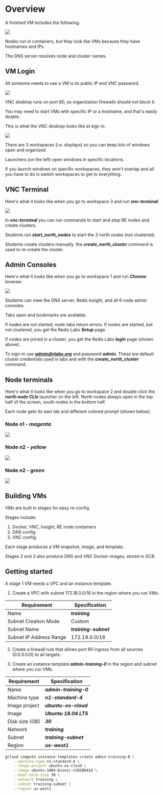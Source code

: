 # Overview

A finished VM includes the following. 

![](images/00-vm-overview.png)

Nodes run in containers, but they look like VMs because they have hostnames and IPs.

The DNS server resolves node and cluster names.

## VM Login

All someone needs to use a VM is its public IP and VNC password.

![](images/01-vnc-login.png)

VNC desktop runs on port 80, so organization firewalls should not block it.

You may need to start VMs with specific IP or a hostname, and that's easily doable.

This is what the VNC desktop looks like at sign in.

![](images/02-vnc-overview.png)

There are 3 workspaces (i.e. displays) so you can keep lots of windows open and organized.

Launchers (on the left) open windows in specific locations.

If you launch windows on specific workspaces, they won't overlap and all you have to do is switch workspaces to get to everything.

## VNC Terminal

Here's what it looks like when you go to workspace 3 and run ***vnc-terminal***.

![](images/03-vnc-terminal.png)

In ***vnc-terminal*** you can run commands to start and stop RE nodes and create clusters.

Students run ***start_north_nodes*** to start the 3 north nodes (not clustered).

Students create clusters manually. the ***create_north_cluster*** command is used to re-create the cluster.

## Admin Consoles

Here's what it looks like when you go to workspace 1 and run ***Chrome*** browser.

![](images/04-console-login.png)

Students can view the DNS server, Redis Insight, and all 6 node admin consoles.

Tabs open and bookmarks are available.

If nodes are not started, node tabs return errors. If nodes are started, but not clustered, you get the Redis Labs ***Setup*** page.

If nodes are joined in a cluster, you get the Redis Labs ***login*** page (shown above).

To sign-in use ***admin@rlabs.org*** and password ***admin***. These are default cluster credentials used in labs and with the ***create_north_cluster*** command.

## Node terminals

Here's what it looks like when you go to workspace 2 and double click the ***north node CLIs*** launcher on the left. North nodes always open in the top half of the screen, south nodes in the bottom half.

Each node gets its own tab and different colored prompt (shown below).

### Node n1 - ***magenta***

![](images/05-n1-terminal.png)

### Node n2 - ***yellow***

![](images/06-n2-terminal.png)

### Node n2 - ***green***

![](images/07-n3-terminal.png)






## Building VMs

VMs are built in stages for easy re-config.

Stages include:
1. Docker, VNC, Insight, RE node containers
2. DNS config
3. VNC config.

Each stage produces a VM snapshot, image, and template.

Stages 2 and 3 also produce DNS and VNC Docker images, stored in GCR.

## Getting started

A stage 1 VM needs a VPC and an instance template.

1. Create a VPC with subnet 172.18.0.0/16 in the region where you run VMs.

Requirement | Specification
------------|--------------
Name | ***training***
Subnet Creation Mode | Custom
Subnet Name | ***training-subnet***
Subnet IP Address Range | 172.18.0.0/16

2. Create a firewall rule that allows port 80 ingress from all sources (0.0.0.0/0) to all targets.

3. Create an instance template ***admin-training-0*** in the region and subnet where you run VMs.
  
Requirement  | Specification  
------------ | -------------
Name | ***admin-training-0***
Machine type | ***n1-standard-4***
Image project | ***ubuntu-os-cloud***
Image | ***Ubuntu 18.04 LTS***
Disk size (GB) | ***30***
Network | ***training***
Subnet | ***training-subnet***
Region | ***us-west1***

```bash
gcloud compute instance-templates create admin-training-0 \
    --machine-type n1-standard-4 \
    --image-project ubuntu-os-cloud \
    --image ubuntu-1804-bionic-v20200414 \
    --boot-disk-size 30 \
    --network training \
    --subnet training-subnet \
    --region us-west1
```
